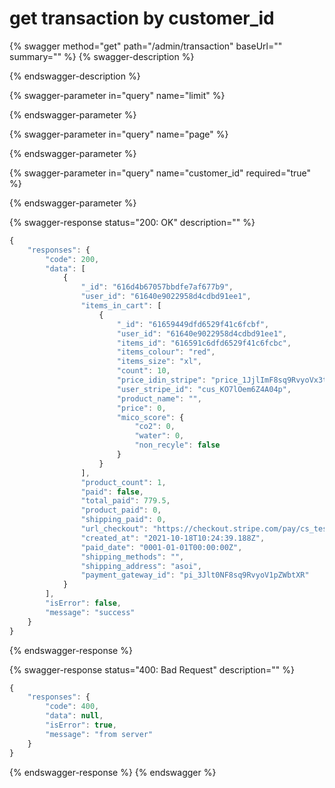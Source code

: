 # get transaction by customer\_id

{% swagger method="get" path="/admin/transaction" baseUrl="" summary="" %}
{% swagger-description %}

{% endswagger-description %}

{% swagger-parameter in="query" name="limit" %}

{% endswagger-parameter %}

{% swagger-parameter in="query" name="page" %}

{% endswagger-parameter %}

{% swagger-parameter in="query" name="customer_id" required="true" %}

{% endswagger-parameter %}

{% swagger-response status="200: OK" description="" %}
```javascript
{
    "responses": {
        "code": 200,
        "data": [
            {
                "_id": "616d4b67057bbdfe7af677b9",
                "user_id": "61640e9022958d4cdbd91ee1",
                "items_in_cart": [
                    {
                        "_id": "61659449dfd6529f41c6fcbf",
                        "user_id": "61640e9022958d4cdbd91ee1",
                        "items_id": "616591c6dfd6529f41c6fcbc",
                        "items_colour": "red",
                        "items_size": "xl",
                        "count": 10,
                        "price_idin_stripe": "price_1JjlImF8sq9RvyoVx3tYEvug",
                        "user_stripe_id": "cus_KO7lOem6Z4A04p",
                        "product_name": "",
                        "price": 0,
                        "mico_score": {
                            "co2": 0,
                            "water": 0,
                            "non_recyle": false
                        }
                    }
                ],
                "product_count": 1,
                "paid": false,
                "total_paid": 779.5,
                "product_paid": 0,
                "shipping_paid": 0,
                "url_checkout": "https://checkout.stripe.com/pay/cs_test_b1DP5h1CR3wP9cNTbTdI2lSPACjesmZu0h6IGJXBAQyfCSChgS75YpltCD#fidkdWxOYHwnPyd1blpxYHZxWjA0T210bTNDPXZ0PFdzfGpTSG9JbTdTZExrajVLbzQ0Nn80RGZyV1BHcWdWcXdHTm5xMmNQUEBtNnQzSEFIc1RKPXVpVUtOS19DN2BfUnJzcW1dfUhfQmBpNTU1MzY0c29XYycpJ2N3amhWYHdzYHcnP3F3cGApJ2lkfGpwcVF8dWAnPydocGlxbFpscWBoJyknYGtkZ2lgVWlkZmBtamlhYHd2Jz9xd3BgeCUl",
                "created_at": "2021-10-18T10:24:39.188Z",
                "paid_date": "0001-01-01T00:00:00Z",
                "shipping_methods": "",
                "shipping_address": "asoi",
                "payment_gateway_id": "pi_3Jlt0NF8sq9RvyoV1pZWbtXR"
            }
        ],
        "isError": false,
        "message": "success"
    }
}
```
{% endswagger-response %}

{% swagger-response status="400: Bad Request" description="" %}
```javascript
{
    "responses": {
        "code": 400,
        "data": null,
        "isError": true,
        "message": "from server"
    }
}
```
{% endswagger-response %}
{% endswagger %}

